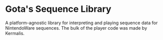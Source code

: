 # Gota's Sequence Library

A platform-agnostic library for interpreting and playing sequence data for NintendoWare sequences. The bulk of the player code was made by Kermalis.